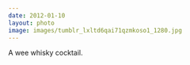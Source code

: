 ```yaml
---
date: 2012-01-10
layout: photo
image: images/tumblr_lxltd6qai71qzmkoso1_1280.jpg
---
```


A wee whisky cocktail. 
